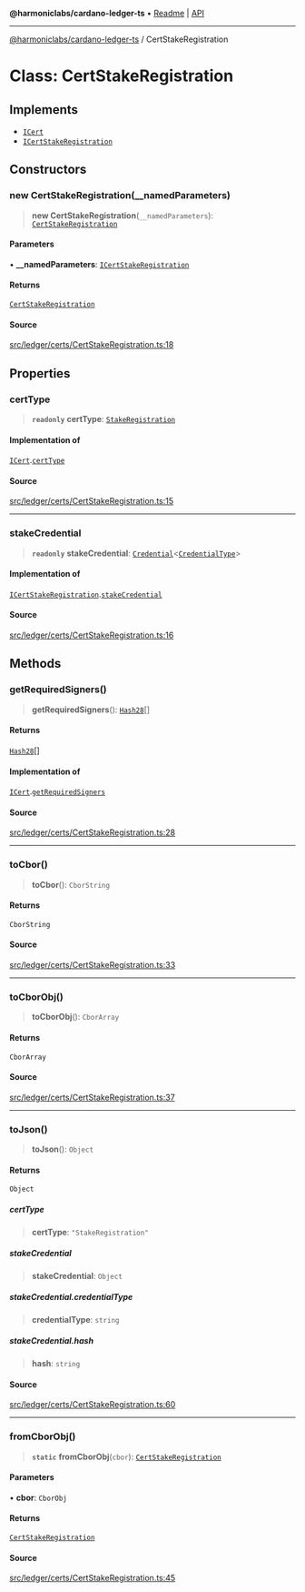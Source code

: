 **@harmoniclabs/cardano-ledger-ts** • [Readme](../Introduction) \| [API](../globals)

***

[@harmoniclabs/cardano-ledger-ts](../Introduction) / CertStakeRegistration

# Class: CertStakeRegistration

## Implements

- [`ICert`](../interfaces/ICert)
- [`ICertStakeRegistration`](../interfaces/ICertStakeRegistration)

## Constructors

### new CertStakeRegistration(__namedParameters)

> **new CertStakeRegistration**(`__namedParameters`): [`CertStakeRegistration`](CertStakeRegistration)

#### Parameters

• **\_\_namedParameters**: [`ICertStakeRegistration`](../interfaces/ICertStakeRegistration)

#### Returns

[`CertStakeRegistration`](CertStakeRegistration)

#### Source

[src/ledger/certs/CertStakeRegistration.ts:18](https://github.com/HarmonicLabs/cardano-ledger-ts/blob/d1659b0/src/ledger/certs/CertStakeRegistration.ts#L18)

## Properties

### certType

> **`readonly`** **certType**: [`StakeRegistration`](../enumerations/CertificateType#stakeregistration)

#### Implementation of

[`ICert`](../interfaces/ICert).[`certType`](../interfaces/ICert#certtype)

#### Source

[src/ledger/certs/CertStakeRegistration.ts:15](https://github.com/HarmonicLabs/cardano-ledger-ts/blob/d1659b0/src/ledger/certs/CertStakeRegistration.ts#L15)

***

### stakeCredential

> **`readonly`** **stakeCredential**: [`Credential`](Credential)\<[`CredentialType`](../enumerations/CredentialType)\>

#### Implementation of

[`ICertStakeRegistration`](../interfaces/ICertStakeRegistration).[`stakeCredential`](../interfaces/ICertStakeRegistration#stakecredential)

#### Source

[src/ledger/certs/CertStakeRegistration.ts:16](https://github.com/HarmonicLabs/cardano-ledger-ts/blob/d1659b0/src/ledger/certs/CertStakeRegistration.ts#L16)

## Methods

### getRequiredSigners()

> **getRequiredSigners**(): [`Hash28`](Hash28)[]

#### Returns

[`Hash28`](Hash28)[]

#### Implementation of

[`ICert`](../interfaces/ICert).[`getRequiredSigners`](../interfaces/ICert#getrequiredsigners)

#### Source

[src/ledger/certs/CertStakeRegistration.ts:28](https://github.com/HarmonicLabs/cardano-ledger-ts/blob/d1659b0/src/ledger/certs/CertStakeRegistration.ts#L28)

***

### toCbor()

> **toCbor**(): `CborString`

#### Returns

`CborString`

#### Source

[src/ledger/certs/CertStakeRegistration.ts:33](https://github.com/HarmonicLabs/cardano-ledger-ts/blob/d1659b0/src/ledger/certs/CertStakeRegistration.ts#L33)

***

### toCborObj()

> **toCborObj**(): `CborArray`

#### Returns

`CborArray`

#### Source

[src/ledger/certs/CertStakeRegistration.ts:37](https://github.com/HarmonicLabs/cardano-ledger-ts/blob/d1659b0/src/ledger/certs/CertStakeRegistration.ts#L37)

***

### toJson()

> **toJson**(): `Object`

#### Returns

`Object`

##### certType

> **certType**: `"StakeRegistration"`

##### stakeCredential

> **stakeCredential**: `Object`

##### stakeCredential.credentialType

> **credentialType**: `string`

##### stakeCredential.hash

> **hash**: `string`

#### Source

[src/ledger/certs/CertStakeRegistration.ts:60](https://github.com/HarmonicLabs/cardano-ledger-ts/blob/d1659b0/src/ledger/certs/CertStakeRegistration.ts#L60)

***

### fromCborObj()

> **`static`** **fromCborObj**(`cbor`): [`CertStakeRegistration`](CertStakeRegistration)

#### Parameters

• **cbor**: `CborObj`

#### Returns

[`CertStakeRegistration`](CertStakeRegistration)

#### Source

[src/ledger/certs/CertStakeRegistration.ts:45](https://github.com/HarmonicLabs/cardano-ledger-ts/blob/d1659b0/src/ledger/certs/CertStakeRegistration.ts#L45)
